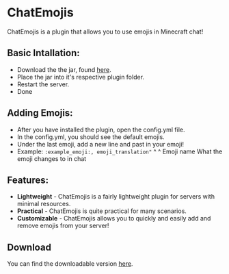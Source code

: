 # ChatEmojis

ChatEmojis is a plugin that allows you to use emojis in Minecraft chat!

## Basic Intallation:
* Download the the jar, found [here](https://github.com/Blurmit/ChatEmojis/releases).
* Place the jar into it's respective plugin folder.
* Restart the server.
* Done

## Adding Emojis:
* After you have installed the plugin, open the config.yml file.
* In the config.yml, you should see the default emojis.
* Under the last emoji, add a new line and past in your emoji!
* Example: `:example_emoji:, emoji_translation"`
                 ^                   ^
            Emoji name    What the emoji changes to in chat
          

## Features:

* **Lightweight** - ChatEmojis is a fairly lightweight plugin for servers with minimal resources.
* **Practical** - ChatEmojis is quite practical for many scenarios.
* **Customizable** - ChatEmojis allows you to quickly and easily add and remove emojis from your server!

## Download
You can find the downloadable version [here](https://github.com/Blurmit/ChatEmojis/releases).
